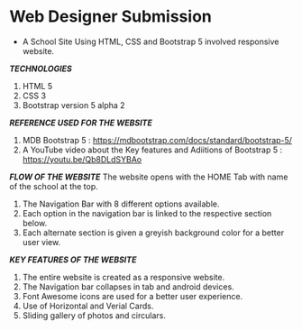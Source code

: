 # Web Designer Submission
- A School Site Using HTML, CSS and Bootstrap 5 involved responsive website.

*****TECHNOLOGIES***** 
1. HTML 5
2. CSS 3
3. Bootstrap version 5 alpha 2

*****REFERENCE USED FOR THE WEBSITE*****
 1. MDB Bootstrap 5 : https://mdbootstrap.com/docs/standard/bootstrap-5/
 2. A YouTube video about the Key features and Adiitions of Bootstrap 5 : https://youtu.be/Qb8DLdSYBAo

*****FLOW OF THE WEBSITE*****
The website opens with the HOME Tab with name of the school at the top.
1. The Navigation Bar with 8 different options available.
2. Each option in the navigation bar is linked to the respective section below.
3. Each alternate section is given a greyish background color for a better user view.

*****KEY FEATURES OF THE WEBSITE*****
1. The entire website is created as a responsive website.
2. The Navigation bar collapses in tab and android devices.
3. Font Awesome icons are used for a better user experience.
4. Use of Horizontal and Verial Cards.
5. Sliding gallery of photos and circulars.


